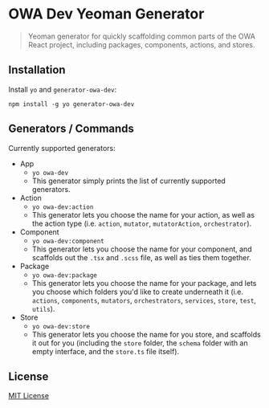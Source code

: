 # OWA Dev Yeoman Generator
> Yeoman generator for quickly scaffolding common parts of the OWA React project, including packages, components, actions, and stores.

## Installation

Install `yo` and `generator-owa-dev`:
```
npm install -g yo generator-owa-dev
```

## Generators / Commands

Currently supported generators:
- App
    - `yo owa-dev`
    - This generator simply prints the list of currently supported generators.
- Action
    - `yo owa-dev:action`
    - This generator lets you choose the name for your action, as well as the action type (i.e. `action`, `mutator`, `mutatorAction`, `orchestrator`).
- Component
    - `yo owa-dev:component`
    - This generator lets you choose the name for your component, and scaffolds out the `.tsx` and `.scss` file, as well as ties them together.
- Package
    - `yo owa-dev:package`
    - This generator lets you choose the name for your package, and lets you choose which folders you'd like to create underneath it (i.e. `actions`, `components`, `mutators`, `orchestrators`, `services`, `store`, `test`, `utils`).
- Store
    - `yo owa-dev:store`
    - This generator lets you choose the name for you store, and scaffolds it out for you (including the `store` folder, the `schema` folder with an empty interface, and the `store.ts` file itself).

## License
[MIT License](https://github.com/martellaj/generator-owa-dev/blob/master/LICENSE)
